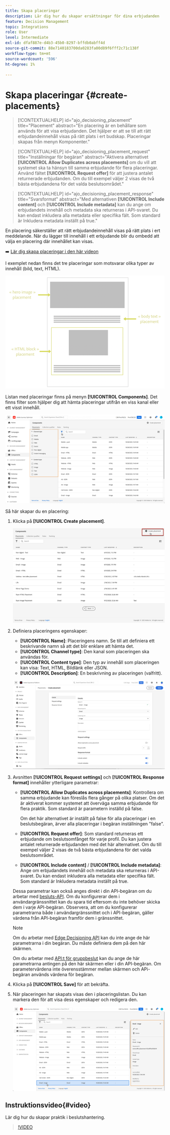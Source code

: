 ```yaml
---
title: Skapa placeringar
description: Lär dig hur du skapar ersättningar för dina erbjudanden
feature: Decision Management
topic: Integrations
role: User
level: Intermediate
exl-id: dfaf887e-d4b3-45b0-8297-bffdb0abff4d
source-git-commit: 88e7140183700da0283fa00d89f6fff2c71c138f
workflow-type: tm+mt
source-wordcount: '596'
ht-degree: 1%

---
```


# Skapa placeringar {#create-placements}

>[!CONTEXTUALHELP]
>id="ajo_decisioning_placement"
>title="Placement"
>abstract="En placering är en behållare som används för att visa erbjudanden. Det hjälper er att se till att rätt erbjudandeinnehåll visas på rätt plats i ert budskap. Placeringar skapas från menyn Komponenter."

>[!CONTEXTUALHELP]
>id="ajo_decisioning_placement_request"
>title="Inställningar för begäran"
>abstract="Aktivera alternativet **[!UICONTROL Allow Duplicates across placements]** om du vill att systemet ska ta hänsyn till samma erbjudande för flera placeringar. Använd fältet **[!UICONTROL Request offer]** för att justera antalet returnerade erbjudanden. Om du till exempel väljer 2 visas de två bästa erbjudandena för det valda beslutsområdet."

>[!CONTEXTUALHELP]
>id="ajo_decisioning_placement_response"
>title="Svarsformat"
>abstract="Med alternativen **[!UICONTROL Include content]** och **[!UICONTROL Include metadata]** kan du ange om erbjudandets innehåll och metadata ska returneras i API-svaret. Du kan endast inkludera alla metadata eller specifika fält. Som standard är Inkludera metadata inställt på true."

En placering säkerställer att rätt erbjudandeinnehåll visas på rätt plats i ert meddelande. När du lägger till innehåll i ett erbjudande blir du ombedd att välja en placering där innehållet kan visas.

➡️ [Lär dig skapa placeringar i den här videon](#video)

I exemplet nedan finns det tre placeringar som motsvarar olika typer av innehåll (bild, text, HTML).

![](../assets/offers_placement_schema.png)

Listan med placeringar finns på menyn **[!UICONTROL Components]**. Det finns filter som hjälper dig att hämta placeringar utifrån en viss kanal eller ett visst innehåll.

![](../assets/placements_filter.png)

Så här skapar du en placering:

1. Klicka på **[!UICONTROL Create placement]**.

   ![](../assets/offers_placement_creation.png)

1. Definiera placeringens egenskaper:

   * **[!UICONTROL Name]**: Placeringens namn. Se till att definiera ett beskrivande namn så att det blir enklare att hämta det.
   * **[!UICONTROL Channel type]**: Den kanal som placeringen ska användas för.
   * **[!UICONTROL Content type]**: Den typ av innehåll som placeringen kan visa: Text, HTML, Bildlänk eller JSON.
   * **[!UICONTROL Description]**: En beskrivning av placeringen (valfritt).

   ![](../assets/offers_placement_creation_properties.png)

1. Avsnitten **[!UICONTROL Request settings]** och **[!UICONTROL Response format]** innehåller ytterligare parametrar:

   * **[!UICONTROL Allow Duplicates across placements]**: Kontrollera om samma erbjudande kan föreslås flera gånger på olika platser. Om det är aktiverat kommer systemet att överväga samma erbjudande för flera praktik. Som standard är parametern inställd på false.

     Om det här alternativet är inställt på false för alla placeringar i en beslutsbegäran, ärver alla placeringar i begäran inställningen &quot;false&quot;.

   * **[!UICONTROL Request offer]**: Som standard returneras ett erbjudande om beslutsomfånget för varje profil. Du kan justera antalet returnerade erbjudanden med det här alternativet. Om du till exempel väljer 2 visas de två bästa erbjudandena för det valda beslutsområdet.

   * **[!UICONTROL Include content]** / **[!UICONTROL Include metadata]**: Ange om erbjudandets innehåll och metadata ska returneras i API-svaret. Du kan endast inkludera alla metadata eller specifika fält. Som standard är Inkludera metadata inställt på true.

   Dessa parametrar kan också anges direkt i din API-begäran om du arbetar med [besluts-API](https://experienceleague.adobe.com/docs/journey-optimizer/using/offer-decisioning/api-reference/offer-delivery-api/decisioning-api.html). Om du konfigurerar dem i användargränssnittet kan du spara tid eftersom du inte behöver skicka dem i varje API-begäran. Observera, att om du konfigurerar parametrarna både i användargränssnittet och i API-begäran, gäller värdena från API-begäran framför dem i gränssnittet.

   >[!NOTE]
   >
   >Om du arbetar med [Edge Decisioning API](https://experienceleague.adobe.com/docs/journey-optimizer/using/offer-decisioning/api-reference/offer-delivery-api/edge-decisioning-api.html?) kan du inte ange de här parametrarna i din begäran. Du måste definiera dem på den här skärmen.
   >
   >Om du arbetar med [API:t för gruppbeslut](../api-reference/offer-delivery-api/batch-decisioning-api.md) kan du ange de här parametrarna antingen på den här skärmen eller i din API-begäran. Om parametervärdena inte överensstämmer mellan skärmen och APi-begäran används värdena för begäran.

1. Klicka på **[!UICONTROL Save]** för att bekräfta.

1. När placeringen har skapats visas den i placeringslistan. Du kan markera den för att visa dess egenskaper och redigera den.

   ![](../assets/placement_created.png)

## Instruktionsvideo{#video}

Lär dig hur du skapar praktik i beslutshantering.

>[!VIDEO](https://video.tv.adobe.com/v/329372?quality=12)

